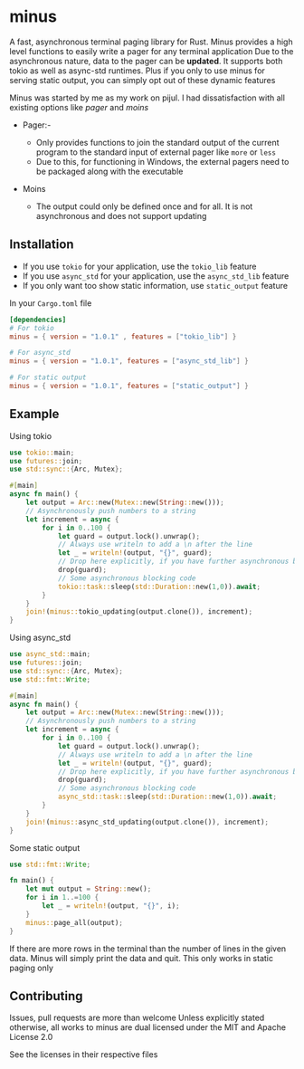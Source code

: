 # minus
A fast, asynchronous terminal paging library for Rust. Minus provides a high level functions to easily write a pager for any terminal application
Due to the asynchronous nature, data to the pager can be **updated**. It supports both tokio as well as async-std runtimes.
Plus if you only to use minus for serving static output, you can simply opt out of
these dynamic features

Minus was started by me as my work on pijul. I had dissatisfaction with all existing options like *pager* and *moins*

* Pager:-
    * Only provides functions to join the standard output of the current program to the standard input of external pager like `more` or `less`
    * Due to this, for functioning in Windows, the external pagers need to be packaged along with the executable

* Moins
    * The output could only be defined once and for all. It is not asynchronous and does not support updating

## Installation
* If you use `tokio` for your application, use the `tokio_lib` feature
* If you use `async_std` for your application, use the `async_std_lib` feature
* If you only want too show static information, use `static_output` feature

In your `Cargo.toml` file
```toml
[dependencies]
# For tokio
minus = { version = "1.0.1" , features = ["tokio_lib"] }

# For async_std
minus = { version = "1.0.1", features = ["async_std_lib"] }

# For static output
minus = { version = "1.0.1", features = ["static_output"] }
```

## Example
Using tokio

``` rust
use tokio::main;
use futures::join;
use std::sync::{Arc, Mutex};

#[main]
async fn main() {
    let output = Arc::new(Mutex::new(String::new()));
    // Asynchronously push numbers to a string
    let increment = async {
        for i in 0..100 {
            let guard = output.lock().unwrap();
            // Always use writeln to add a \n after the line
            let _ = writeln!(output, "{}", guard);
            // Drop here explicitly, if you have further asynchronous blocking code
            drop(guard);
            // Some asynchronous blocking code
            tokio::task::sleep(std::Duration::new(1,0)).await;
        }
    }
    join!(minus::tokio_updating(output.clone()), increment);
}
```

Using async_std

```rust
use async_std::main;
use futures::join;
use std::sync::{Arc, Mutex};
use std::fmt::Write;

#[main]
async fn main() {
    let output = Arc::new(Mutex::new(String::new()));
    // Asynchronously push numbers to a string
    let increment = async {
        for i in 0..100 {
            let guard = output.lock().unwrap();
            // Always use writeln to add a \n after the line
            let _ = writeln!(output, "{}", guard);
            // Drop here explicitly, if you have further asynchronous blocking code
            drop(guard);
            // Some asynchronous blocking code
            async_std::task::sleep(std::Duration::new(1,0)).await;
        }
    }
    join!(minus::async_std_updating(output.clone()), increment);
}
```

Some static output
``` rust
use std::fmt::Write;

fn main() {
    let mut output = String::new();
    for i in 1..=100 {
        let _ = writeln!(output, "{}", i);
    }
    minus::page_all(output);
}
```

If there are more rows in the terminal than the number of lines in the given data. Minus will simply print the
data and quit. This only works in static paging only

## Contributing
Issues, pull requests are more than welcome
Unless explicitly stated otherwise, all works to minus are dual licensed under the MIT and Apache License 2.0

See the licenses in their respective files
